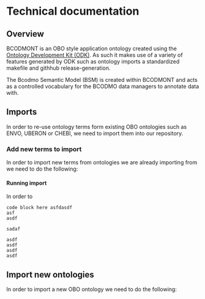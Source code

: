 # Technical documentation

## Overview

BCODMONT is an OBO style application ontology created using the [Ontology Development Kit \(ODK\)](https://github.com/INCATools/ontology-development-kit). As such it makes use of a variety of features generated by ODK such as ontology imports a standardized makefile and githhub release-generation. 

The Bcodmo Semantic Model \(BSM\) is created within BCODMONT and acts as a controlled vocabulary for the BCODMO data managers to annotate data with. 



## Imports

In order to re-use ontology terms form existing OBO ontologies such as ENVO, UBERON or CHEBI, we need to import them into our repository. 

### Add new terms to import

In order to import new terms from ontologies we are already importing from we need to do the following:

#### Running import

In order to 

    code block here asfdasdf  
    asf  
    asdf

`sadaf`





```text
asdf
asdf
asdf
asdf
```

## Import new ontologies

In order to import a new OBO ontology we need to do the following:



